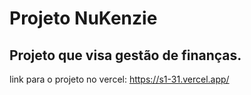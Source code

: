 # Projeto NuKenzie
## Projeto que visa gestão de finanças.

link para o projeto no vercel: https://s1-31.vercel.app/
